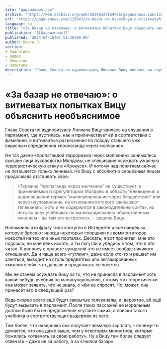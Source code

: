 ```yaml
---
site: "gagauznews.com"
archive: "https://web.archive.org/web/20240527164706/gagauznews.com/115047/za-bazar-ne-otvechayu-o-vitievatyh-popytkah-vitsu-obyasnit-neobyasnimoe.html"
url: "https://gagauznews.com/115047/za-bazar-ne-otvechayu-o-vitievatyh-popytkah-vitsu-obyasnit-neobyasnimoe.html"
language: ru
title: "«За базар не отвечаю»: о витиеватых попытках Вицу объяснить необъяснимое"
publication: '[[Gagauznews]]'
published: '2024-04-16T07:51:38+00:00'
author: Ольга Л.
section:
- Аналитика
- Видео
- Общество
- Политика
description: "Глава Совета по аудиовизуалу Лилиана Вицу явилась на слушания в парламент, где пустилась, как и приличествует ей в соответствии с фамилией, в витиеватые разъяснения по поводу ставшего уже вирусным определения «пропаганда через молчание». Не так давно «пропагандой терроризма через молчание» занимались высшие лица руководства Молдовы, не спешившие осуждать ужасную террористическую атаку в «Крокусе». И потому над понятием сейчас не потешается только ленивый. Но Вицу с абсолютно серьёзным лицом продолжала отстаивать своё. «Термина “пропаганда через молчание” не существует, а применяемый госрегулятором Молдовы в области телевидения и радиовещания термин “манипулирование через бездействие” или через неупоминание, на основании которого закрывают телеканалы, хоть и […]"
---
```


# «За базар не отвечаю»: о витиеватых попытках Вицу объяснить необъяснимое

Глава Совета по аудиовизуалу Лилиана Вицу явилась на слушания в парламент, где пустилась, как и приличествует ей в соответствии с фамилией, в витиеватые разъяснения по поводу ставшего уже вирусным определения «пропаганда через молчание».

Не так давно «пропагандой терроризма через молчание» занимались высшие лица руководства Молдовы, не спешившие осуждать ужасную террористическую атаку в «Крокусе». И потому над понятием сейчас не потешается только ленивый. Но Вицу с абсолютно серьёзным лицом продолжала отстаивать своё.

> «Термина “пропаганда через молчание” не существует, а применяемый госрегулятором Молдовы в области телевидения и радиовещания термин “манипулирование через бездействие” или через неупоминание, на основании которого закрывают телеканалы, хоть и не содержится в законодательных актах, но есть во всех учебниках по манипулированию общественным мнением – вы там его встретите», – заявила Вицу.

Напомнило это фразу типа «погугли в Интернете и всё найдёшь», которую бросают иногда некоторые спорщики из комментаторов новостей на тех или иных порталах. Дескать, я вот прочитал, мне это подошло, но мне лень искать, а ты погугли и убедись в том, что я это читал. К вопросу о правоте суждений это не имеет вообще никакого отношения. Да и чаще всего «гуглинг», даже если кто-то и решает им заняться, выводит на столь предвзятых или ангажированных «мыслителей», что дальше и продолжать не хочется.

Мы не станем осуждать Вицу за то, что не принесла в парламент хоть какой-нибудь учебник по манипулированию, потому что теоретически она может заявить, что не знала, о чём ее спросят. Но, может, она принесёт его в следующий раз?

Ведь скорее всего ещё будут закрытые телеканалы, и, вероятно, её ещё будут вызывать в парламент. После таких пассажей её моральным долгом было бы не предложение «гуглите сами», а поиски такого учебника и соответствующих выдержек из него.

Тем более, что наверняка она получает немалую зарплату – почему-то думается, что она даже выше, чем у некоторых министров, которые божились «отвечать за свою работу». Ну а Вицу тем более следует отвечать – даже не за работу, а за «гнилой базар».